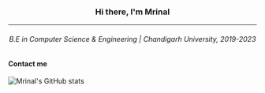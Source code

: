 
<h3 align="center">Hi there, I'm Mrinal</h3>
  <hr>
 <h6 align="center">B.E in Computer Science & Engineering | Chandigarh University, 2019-2023 </h6>
</p>
 <h4 >Contact me </h4>

![Mrinal's GitHub stats](https://github-readme-stats.vercel.app/api?username=mrinalmayank7&show_icons=true)
